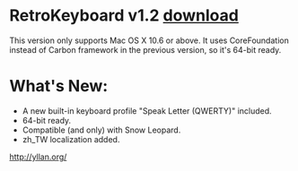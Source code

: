 RetroKeyboard v1.2 [download](http://github.com/downloads/yllan/RetroKeyboard/RetroKeyboard.1.2.zip "Download")
======
This version only supports Mac OS X 10.6 or above. It uses CoreFoundation instead of Carbon framework in the previous version, so it's 64-bit ready.

What's New:
======
* A new built-in keyboard profile "Speak Letter (QWERTY)" included.
* 64-bit ready.
* Compatible (and only) with Snow Leopard.
* zh_TW localization added.



<http://yllan.org/>